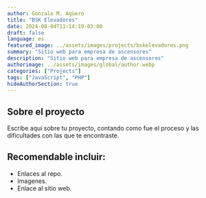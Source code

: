 ```yaml
---
author: Gonzalo M. Agüero
title: "BSK Elevadores"
date: 2024-08-04T11:14:19-03:00
draft: false
language: es
featured_image: ../assets/images/projects/bskelevadores.png
summary: "Sitio web para empresa de ascensores"
description: "Sitio web para empresa de ascensores"
authorimage: ../assets/images/global/author.webp
categories: ["Projects"]
tags: ["JavaScript", "PHP"]
hideAuthorSection: true
---
```

## Sobre el proyecto
Escribe aquí sobre tu proyecto, contando como fue el proceso y las dificultades con las que te encontraste.
## Recomendable incluir:
- Enlaces al repo.
- Imagenes.
- Enlace al sitio web.

